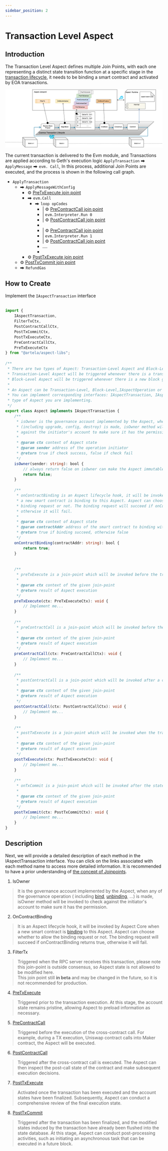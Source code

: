 ```yaml
---
sidebar_position: 2
---
```


# Transaction Level Aspect

## Introduction

The Transaction Level Aspect defines multiple Join Points, with each one representing a distinct state transition
function at a specific stage in the [transaction lifecycle](/develop/core-concepts/lifecycle),
it needs to be binding a smart contract and activated by EOA transactions.

![img.png](../img/jp.png)

The current transaction is delivered to the Evm module, and Transactions are applied according to Geth's execution
logic `ApplyTransaction` ⮕ `ApplyMessage` ⮕ `evm. Call`, In this process, additional Join Points are executed, and the
process is shown in the following call graph.

* `ApplyTransaction`
    * ⮕ `ApplyMessageWithConfig`
        * ⚙ [PreTxExecute join point](/develop/reference/aspect-lib/tx-level-aspect/pre-tx-execute)
        * ⮕ `evm.Call`
            * ⮕ `loop opCodes`
                * | ⚙ [PreContractCall join point](/develop/reference/aspect-lib/tx-level-aspect/pre-contract-call)
                * | `evm.Interpreter.Run 0`
                * | ⚙ [PostContractCall join point](/develop/reference/aspect-lib/tx-level-aspect/post-contract-call)
                *
                * | ⚙ [PreContractCall join point](/develop/reference/aspect-lib/tx-level-aspect/pre-contract-call)
                * | `evm.Interpreter.Run 1`
                * | ⚙ [PostContractCall join point](/develop/reference/aspect-lib/tx-level-aspect/post-contract-call)
                * ....
                *
        * ⚙ [PostTxExecute join point](/develop/reference/aspect-lib/tx-level-aspect/post-tx-execute)
    * ⚙ [PostTxCommit join point](/develop/reference/aspect-lib/tx-level-aspect/post-tx-commit)
    * ⮕ `RefundGas`

## How to Create

Implement the `IAspectTransaction` interface

```typescript

import {
    IAspectTransaction,
    FilterTxCtx,
    PostContractCallCtx,
    PostTxCommitCtx,
    PostTxExecuteCtx,
    PreContractCallCtx,
    PreTxExecuteCtx
} from "@artela/aspect-libs";

/**
 * There are two types of Aspect: Transaction-Level Aspect and Block-Level Aspect.
 * Transaction-Level Aspect will be triggered whenever there is a transaction calling the bound smart contract.
 * Block-Level Aspect will be triggered whenever there is a new block generated.
 *
 * An Aspect can be Transaction-Level, Block-Level,IAspectOperation or both.
 * You can implement corresponding interfaces: IAspectTransaction, IAspectBlock,IAspectOperation or both to tell Artela which
 * type of Aspect you are implementing.
 */
export class Aspect implements IAspectTransaction {
    /**
     * isOwner is the governance account implemented by the Aspect, when any of the governance operation
     * (including upgrade, config, destroy) is made, isOwner method will be invoked to check
     * against the initiator's account to make sure it has the permission.
     *
     * @param ctx context of Aspect state
     * @param sender address of the operation initiator
     * @return true if check success, false if check fail
     */
    isOwner(sender: string): bool {
        // always return false on isOwner can make the Aspect immutable
        return false;
    }

    /**
     * onContractBinding is an Aspect lifecycle hook, it will be invoked by Aspect Core when
     * a new smart contract is binding to this Aspect. Aspect can choose whether to allow the
     * binding request or not. The binding request will succeed if onContractBinding returns true,
     * otherwise it will fail.
     *
     * @param ctx context of Aspect state
     * @param contractAddr address of the smart contract to binding with current Aspect
     * @return true if binding succeed, otherwise false
     */
    onContractBinding(contractAddr: string): bool {
        return true;
    }


    /**
     * preTxExecute is a join-point which will be invoked before the transaction execution.
     *
     * @param ctx context of the given join-point
     * @return result of Aspect execution
     */
    preTxExecute(ctx: PreTxExecuteCtx): void {
        // Implement me...
    }

    /**
     * preContractCall is a join-point which will be invoked before the contract call is executed.
     *
     * @param ctx context of the given join-point
     * @return result of Aspect execution
     */
    preContractCall(ctx: PreContractCallCtx): void {
        // Implement me...
    }

    /**
     * postContractCall is a join-point which will be invoked after a contract has finished.
     *
     * @param ctx context of the given join-point
     * @return result of Aspect execution
     */
    postContractCall(ctx: PostContractCallCtx): void {
        // Implement me...
    }

    /**
     * postTxExecute is a join-point which will be invoked when the transaction execution is finished but state is not committed.
     *
     * @param ctx context of the given join-point
     * @return result of Aspect execution
     */
    postTxExecute(ctx: PostTxExecuteCtx): void {
        // Implement me...
    }

    /**
     * onTxCommit is a join-point which will be invoked after the state of the transaction is committed.
     *
     * @param ctx context of the given join-point
     * @return result of Aspect execution
     */
    postTxCommit(ctx: PostTxCommitCtx): void {
        // Implement me...
    }
}

```

## Description

Next, we will provide a detailed description of each method in the IAspectTransaction interface. You can click on the links associated with each method name to access more detailed information. It is recommended to have a prior understanding of [the concept of Joinpoints](/develop/core-concepts/join-point).

1. IsOwner
>It is the governance account implemented by the Aspect, when any of the governance operation (
>including [bind](/develop/core-concepts/lifecycle#binding), [unbinding](/develop/core-concepts/lifecycle#unbinding), ...)
>is made, isOwner method will be invoked to check against the initiator's account to make sure it has the permission.

2. OnContractBinding
> It is an Aspect lifecycle hook, it will be invoked by Aspect Core when a new smart contract 
> is [binding](/develop/core-concepts/lifecycle#binding) to this Aspect. Aspect can choose whether to allow the binding
> request or not. The binding request will succeed if onContractBinding returns true, otherwise it will fail.

3. FilterTx
> Triggered when the RPC server receives this transaction, please note this join-point is outside consensus, so Aspect state is not allowed to be modified here.  
> This join point still **in beta** and may be changed in the future, so it is not recommended for production.

4. [PreTxExecute](/develop/reference/aspect-lib/tx-level-aspect/pre-tx-execute)
> Triggered prior to the transaction execution. At this stage, the account state remains pristine, allowing Aspect to preload information as necessary.

5. [PreContractCall](/develop/reference/aspect-lib/tx-level-aspect/pre-contract-call)
> Triggered before the execution of the cross-contract call. For example, during a TX execution, Uniswap contract calls into Maker contract, the Aspect will be executed.

6. [PostContractCall](/develop/reference/aspect-lib/tx-level-aspect/post-contract-call)
> Triggered after the cross-contract call is executed. The Aspect can then inspect the post-call state of the contract and make subsequent execution decisions.

7. [PostTxExecute](/develop/reference/aspect-lib/tx-level-aspect/post-tx-execute)
> Activated once the transaction has been executed and the account states have been finalized. Subsequently, Aspect can conduct a comprehensive review of the final execution state.

8. [PostTxCommit](/develop/reference/aspect-lib/tx-level-aspect/post-tx-commit)
> Triggered after the transaction has been finalized, and the modified states induced by the transaction have already been flushed into the state database. At this stage, Aspect can conduct post-processing activities, such as initiating an asynchronous task that can be executed in a future block.

